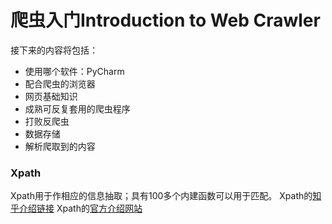 # 爬虫入门Introduction to Web Crawler

接下来的内容将包括：
- 使用哪个软件：PyCharm
- 配合爬虫的浏览器
- 网页基础知识
- 成熟可反复套用的爬虫程序
- 打败反爬虫
- 数据存储
- 解析爬取到的内容


### Xpath
Xpath用于作相应的信息抽取；具有100多个内建函数可以用于匹配。
Xpath的[知乎介绍链接](https://zhuanlan.zhihu.com/p/29436838)
Xpath的[官方介绍网站](https://www.w3school.com.cn/xpath/index.asp)




